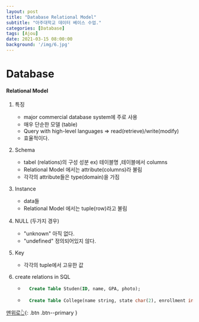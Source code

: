 ```yaml
---
layout: post
title: "Database Relational Model"
subtitle: "아주대학교 데이터 베이스 수업."
categories: [Database]
tags: [Ajou]
date: 2021-03-15 08:00:00
background: '/img/6.jpg'
---
```


# Database

#### Relational Model
1. 특징
    + major commercial database system에 주로 사용
    + 매우 단순한 모델 (table)
    + Query with high-level languages => read(retrieve)/write(modify)
    + 효율적이다.    
    
2. Schema
    + tabel (relations)의 구성 성분 ex) 테이블명 ,테이블에서 columns 
    + Relational Model 에서는 attribute(columns)라 불림 
    + 각각의 attribute들은 type(domain)을 가짐

3. Instance
    + data들
    + Relational Model 에서는 tuple(row)라고 불림

4. NULL (두가지 경우)
    + "unknown" 아직 없다.
    + "undefined" 정의되어있지 않다.

5. Key 
    + 각각의 tuple에서 고유한 값
    
6. create relations in SQL

    + ```sql
        Create Table Studen(ID, name, GPA, photo);
       ``` 
    + ```sql
        Create Table College(name string, state char(2), enrollment integer);
        ```
    

    
    
[맨위로👆](#){: .btn .btn--primary }
